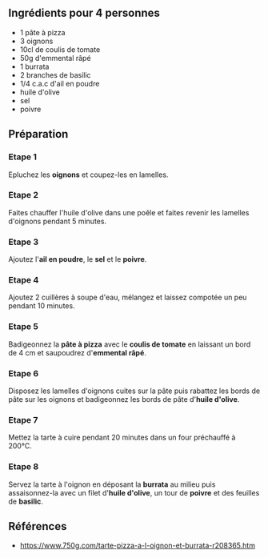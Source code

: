 ## Ingrédients pour 4 personnes

- 1 pâte à pizza
- 3 oignons
- 10cl de coulis de tomate
- 50g d'emmental râpé
- 1 burrata
- 2 branches de basilic
- 1/4 c.a.c d'ail en poudre
- huile d'olive
- sel
- poivre

## Préparation

### Etape 1

Epluchez les **oignons** et coupez-les en lamelles.

### Etape 2

Faites chauffer l'huile d'olive dans une poêle et faites revenir les lamelles d'oignons pendant 5 minutes.

### Etape 3

Ajoutez l'**ail en poudre**, le **sel** et le **poivre**.

### Etape 4

Ajoutez 2 cuillères à soupe d'eau, mélangez et laissez compotée un peu pendant 10 minutes.

### Etape 5

Badigeonnez la **pâte à pizza** avec le **coulis de tomate** en laissant un bord de 4 cm et saupoudrez d'**emmental râpé**.

### Etape 6

Disposez les lamelles d'oignons cuites sur la pâte puis rabattez les bords de pâte sur les oignons et badigeonnez les bords de pâte d'**huile d'olive**.

### Etape 7

Mettez la tarte à cuire pendant 20 minutes dans un four préchauffé à 200°C.

### Etape 8

Servez la tarte à l'oignon en déposant la **burrata** au milieu puis assaisonnez-la avec un filet d'**huile d'olive**, un tour de **poivre** et des feuilles de **basilic**.

## Références

- https://www.750g.com/tarte-pizza-a-l-oignon-et-burrata-r208365.htm
